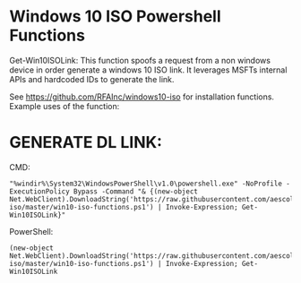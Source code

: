# Windows 10 ISO Powershell Functions

Get-Win10ISOLink:
This function spoofs a request from a non windows device in order generate a windows 10 ISO link. It leverages MSFTs internal APIs and hardcoded IDs to generate the link.

See https://github.com/RFAInc/windows10-iso for installation functions.
Example uses of the function:


# GENERATE DL LINK:
CMD:
```
"%windir%\System32\WindowsPowerShell\v1.0\powershell.exe" -NoProfile -ExecutionPolicy Bypass -Command "& {(new-object Net.WebClient).DownloadString('https://raw.githubusercontent.com/aescolastico/windows10-iso/master/win10-iso-functions.ps1') | Invoke-Expression; Get-Win10ISOLink}"
```
PowerShell:
```
(new-object Net.WebClient).DownloadString('https://raw.githubusercontent.com/aescolastico/windows10-iso/master/win10-iso-functions.ps1') | Invoke-Expression; Get-Win10ISOLink
```
